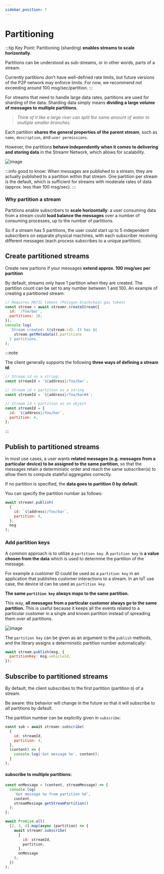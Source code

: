 ```yaml
---
sidebar_position: 7
---
```


# Partitioning

:::tip Key Point:
Partitioning (sharding) **enables streams to scale horizontally**.

Partitions can be understood as sub-streams, or in other words, parts of a stream.

Currently partitions don’t have well-defined rate limits, but future versions of the P2P network may enforce limits. For now, we recommend not exceeding around 100 msg/sec/partition.
:::

For streams that need to handle large data rates, partitions are used for sharding of the data. Sharding data simply means **dividing a large volume of messages to multiple partitions.**

> _Think of it like a large river can split the same amount of water to multiple smaller branches._

Each partition **shares the general properties of the parent stream**, such as `name`, `description`, and `user permissions`.

However, the partitions **behave independently when it comes to delivering and storing data** in the Streamr Network, which allows for scalability.

![image](@site/static/img/streams_partioning_01.jpeg)

:::info good to know:
When messages are published to a stream, they are actually published to a partition within that stream. One partition per stream is the default, which is sufficient for streams with moderate rates of data (approx. less than 100 msg/sec).
:::

### Why partition a stream

Partitions enable subscribers to **scale horizontally**: a user consuming data from a stream could **load balance the messages** over a number of consuming processes, up to the number of partitions.

So if a stream has 5 partitions, the user could start up to 5 independent subscribers on separate physical machines, with each subscriber receiving different messages (each process subscribes to a unique partition).

## Create partitioned streams

Create new partions if your messages **extend approx. 100 msg/sec per partition**

By default, streams only have 1 partition when they are created. The partition count can be set to any number between 1 and 100. An example of creating a partitioned stream:

```js
// Requires MATIC tokens (Polygon blockchain gas token)
const stream = await streamr.createStream({
  id: `/foo/bar`,
  partitions: 10,
});
console.log(
  `Stream created: ${stream.id}. It has ${
    stream.getMetadata().partitions
  } partitions.`
);
```

:::note

The client generally supports the following **three ways of defining a stream id**:

```js
// Stream id as a string:
const streamId = `${address}/foo/bar`;

// Stream id + partition as a string
const streamId = `${address}/foo/bar#4`;

// Stream id + partition as an object
const streamId = {
  id: `${address}/foo/bar`,
  partition: 4,
};
```

:::

## Publish to partitioned streams

In most use cases, a user wants **related messages (e.g. messages from a particular device) to be assigned to the same partition**, so that the messages retain a deterministic order and reach the same subscriber(s) to allow them to compute stateful aggregates correctly.

If no partition is specified, the **data goes to partition 0 by default**.

You can specify the partition number as follows:

```js
await streamr.publish(
  {
    id: `${address}/foo/bar`,
    partition: 4,
  },
  msg
);
```

### Add partition keys

A common approach is to utilize a `partition key`. A `partition key` is **a value chosen from the data** which is used to determine the partition of the message.

For example a customer ID could be used as a `partition key` in an application that publishes customer interactions to a stream. In an IoT use case, the device id can be used as `partition key`.

**The same `partition key` always maps to the same partition.**

This way, **all messages from a particular customer always go to the same partition.** This is useful because it keeps all the events related to a particular customer in a single and known partition instead of spreading them over all partitions.

![image](@site/static/img/streams_partioning_02.jpeg)

The `partition key` can be given as an argument to the `publish` methods, and the library assigns a deterministic partition number automatically:

```js
await stream.publish(msg, {
  partitionKey: msg.vehicleId,
});
```

## Subscribe to partitioned streams

By default, the client subscribes to the first partition (partition `0`) of a stream.

Be aware: this behavior will change in the future so that it will subscribe to _all_ partitions by default.

The partition number can be explicitly given in `subscribe`:

```js
const sub = await streamr.subscribe(
  {
    id: streamId,
    partition: 4,
  },
  (content) => {
    console.log('Got message %o', content);
  }
);
```

#### subscribe to multiple partitions:

```js
const onMessage = (content, streamMessage) => {
  console.log(
    'Got message %o from partition %d',
    content,
    streamMessage.getStreamPartition()
  );
};

await Promise.all(
  [2, 3, 4].map(async (partition) => {
    await streamr.subscribe(
      {
        id: streamId,
        partition,
      },
      onMessage
    );
  })
);
```
